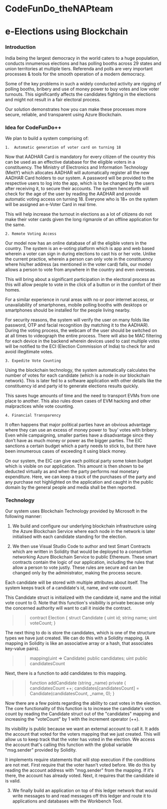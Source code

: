 # CodeFunDo_theNAPteam
# e-Elections using Blockchain

### Introduction 

India being the largest democracy in the world caters to a huge population, conducts innumerous elections and has polling booths across 29 states and union territories at multiple tiers. Referenda and polls are very important processes & tools for the smooth operation of a modern democracy.

Some of the key problems in such a widely conducted activity are rigging of polling booths, bribery and use of money power to buy votes and low voter turnouts. This significantly affects the candidates fighting in the elections and might not result in a fair electoral process.   

Our solution demonstrates how you can make these processes more secure, reliable, and transparent using Azure Blockchain.

### Idea for CodeFunDo++

We plan to build a system comprising of: 

    1.  Automatic generation of voter card on turning 18

Now that AADHAR Card is mandatory for every citizen of the country this can be used as an effective database for the eligible voters in a constituency. The Ministry of Electronics and Information Technology (MeitY) which allocates AADHAR will automatically register all the new AADHAR Card holders to our system. A password will be provided to the respective users to log into the app, which is to be changed by the users after receiving it, to secure their accounts. The system henceforth will check for the age of the user by reading the AADHAR and provide automatic voting access on turning 18. Everyone who is 18+ on the system will be assigned an e-Voter Card in real time. 

This will help increase the turnout in elections as a lot of citizens do not make their voter cards given the long rigmarole of an offline application for the same. 

    2. Remote Voting Access

Our model now has an online database of all the eligible voters in the country. The system is an e-voting platform which is app and web based wherein a voter can sign in during elections to cast his or her vote. Unlike the current practice, wherein a person can only vote in the constituency where his/her address (as mentioned in the voter card) falls, our model allows a person to vote from anywhere in the country and even overseas. 

This will bring about a significant participation in the electoral process as this will allow people to vote in the click of a button or in the comfort of their homes. 

For a similar experience in rural areas with no or poor internet access, or unavailability of smartphones, mobile polling booths with desktops or smartphones should be installed for the people living nearby. 

For security reasons, the system will verify the user on many folds like password, OTP and facial recognition (by matching it to the AADHAR). During the voting process, the webcam of the user should be switched on at all times to videograph the entire process. There will also be MAC filtering for each device in the backend wherein devices used to cast multiple votes will be notified to the ECI (Election Commission of India) to check for and avoid illegitimate votes. 

    3. Expedite Vote Counting

Using the blockchain technology, the system automatically calculates the number of votes for each candidate (which is a node in our blockchain network). This is later fed to a software application with other details like the constituency id and party id to generate elections results quickly. 

This saves huge amounts of time and the need to transport EVMs from one place to another. This also rules down cases of EVM hacking and other malpractices while vote counting. 

    4. Financial Transparency

It often happens that major political parties have an obvious advantage where they can use an excess of money power to ‘buy’ votes with bribery. Even while campaigning, smaller parties have a disadvantage since they don’t have as much money or power as the bigger parties. The EIC sanctions a certain budget which a party needs to stick to, but there have been innumerous cases of exceeding it using black money. 

On our system, the EIC can give each political party some token budget which is visible on our application. This amount is then shown to be deducted virtually as and when the party performs real monetary expenditure. Here, we can keep a track of the purchases of the party and any purchase not highlighted on the application and caught in the public domain by the general people and media shall be then reported. 

### Technology

Our system uses Blockchain Technology provided by Microsoft in the following manner:

1.  We build and configure our underlying blockchain infrastructure using the Azure Blockchain Service where each node in the network is later initialised with each candidate standing for the election.

2.  We then use Visual Studio Code to author and test Smart Contracts which are written in Solidity that would be deployed to a consortium networking Azure Blockchain Service to public Ethereum. These smart contracts contain the logic of our application, including the rules that allow a person to vote justly. These rules are secure and can be changed only by the administrator, making the process secure.

Each candidate will be stored with multiple attributes about itself. The system keeps track of a candidate's id, name, and vote count. 

This Candidate struct is initialized with the candidate id, name and the initial vote count to 0. Note that this function's visibility is private because only the concerned authority will want to call it inside the contract.

>> contract Election {
>>    struct Candidate {
>>      uint id;
>>        string name;
>>        uint voteCount;
>>    }

The next thing to do is store the candidates, which is one of the structure types we have just created. We can do this with a Solidity mapping. (A mapping in Solidity is like an associative array or a hash, that associates key-value pairs).

>>  mapping(uint => Candidate) public candidates;
>>  uint public candidatesCount

Next, there is a function to add candidates to this mapping. 

>>  function addCandidate (string _name) private {
>>        candidatesCount ++;
>>        candidates[candidatesCount] = Candidate(candidatesCount, _name, 0);
>>  }


Now there are a few points regarding the ability to cast votes in the election. The core functionality of this function is to increase the candidate's vote count by reading the Candidate struct out of the "candidates" mapping and increasing the "voteCount" by 1 with the increment operator (++). 

Its visibility is public because we want an external account to call it.
It adds the account that voted for the voters mapping that we just created. This will allow us to keep track that the voter has voted in the election. We access the account that's calling this function with the global variable "msg.sender" provided by Solidity.

It implements require statements that will stop execution if the conditions are not met. First require that the voter hasn't voted before. We do this by reading the account address with "msg.sender" from the mapping. If it's there, the account has already voted. Next, it requires that the candidate id is valid.

3. We finally build an application on top of this ledger network that would write messages to and read messages off this ledger and route it to applications and databases with the Workbench Tool.
 










